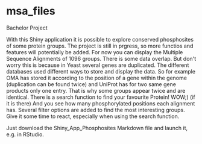 # msa_files
Bachelor Project

With this Shiny application it is possible to explore conserved phosphosites of some protein groups. The project is still in prgress, so more functios and features will potentially be added. For now you can display the Multiple Sequence Alignments of 1096 groups. There is some data overlap. But don't worry this is because in Yeast several genes are duplicated. The different databases used different ways to store and display the data. So for example OMA has stored it according to the position of a gene within the genome (duplication can be found twice) and UniProt has for two same gene products only one entry. That is why some groups appear twice and are identical. There is a search function to find your favourite Protein! WOW;) (if it is there) And you see how many phosphorylated positions each alignment has. Several filter options are added to find the most interesting groups. Give it some time to react, especially when using the search function.

Just download the Shiny_App_Phosphosites Markdown file and launch it, e.g. in RStudio.
